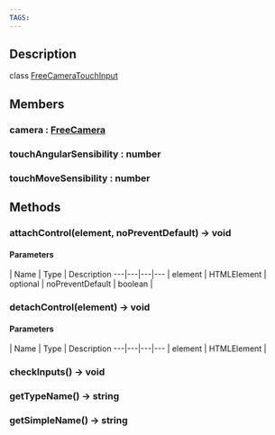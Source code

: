 ```yaml
---
TAGS:
---
```

## Description

class [FreeCameraTouchInput](/classes/2.5/FreeCameraTouchInput)



## Members

### camera : [FreeCamera](/classes/2.5/FreeCamera)



### touchAngularSensibility : number



### touchMoveSensibility : number



## Methods

### attachControl(element, noPreventDefault) &rarr; void



#### Parameters
 | Name | Type | Description
---|---|---|---
 | element | HTMLElement |  
optional | noPreventDefault | boolean |  
### detachControl(element) &rarr; void



#### Parameters
 | Name | Type | Description
---|---|---|---
 | element | HTMLElement |  

### checkInputs() &rarr; void


### getTypeName() &rarr; string


### getSimpleName() &rarr; string


